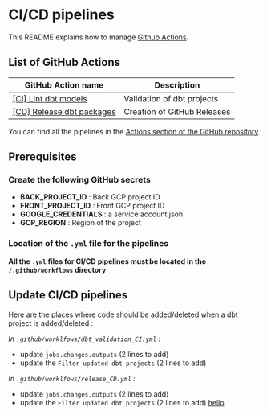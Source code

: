 # CI/CD pipelines

This README explains how to manage [Github Actions](https://github.com/features/actions). 

## List of GitHub Actions

| GitHub Action name                                 | Description                 |
|----------------------------------------------------|-----------------------------|
| [[CI] Lint dbt models](dbt_validation_CI.yml)      | Validation of dbt projects  |
| [[CD] Release dbt packages](dbt_validation_CI.yml) | Creation of GitHub Releases |

You can find all the pipelines in the [Actions section of the GitHub repository](https://github.com/brocolidata/dbt_packages/actions)


## Prerequisites

### Create the following GitHub secrets
- **BACK_PROJECT_ID** : Back GCP project ID
- **FRONT_PROJECT_ID** : Front GCP project ID
- **GOOGLE_CREDENTIALS** : a service account json
- **GCP_REGION** : Region of the project

### Location of the `.yml` file for the pipelines
**All the `.yml` files for CI/CD pipelines must be located in the `/.github/workflows` directory**

## Update CI/CD pipelines
Here are the places where code should be added/deleted when a dbt project is added/deleted :

*In `.github/worklfows/dbt_validation_CI.yml` :*
- update `jobs.changes.outputs` (2 lines to add)
- update the `Filter updated dbt projects` (2 lines to add)

*In `.github/worklfows/release_CD.yml` :*
- update `jobs.changes.outputs` (2 lines to add)
- update the `Filter updated dbt projects` (2 lines to add)
[hello](#update-cicd-pipelines)
